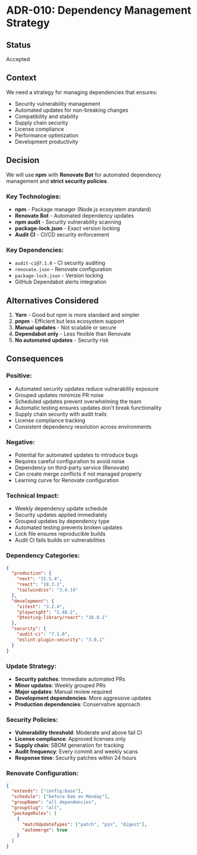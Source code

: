 # ADR-010: Dependency Management Strategy

## Status
Accepted

## Context
We need a strategy for managing dependencies that ensures:
- Security vulnerability management
- Automated updates for non-breaking changes
- Compatibility and stability
- Supply chain security
- License compliance
- Performance optimization
- Development productivity

## Decision
We will use **npm** with **Renovate Bot** for automated dependency management and **strict security policies**.

### Key Technologies:
- **npm** - Package manager (Node.js ecosystem standard)
- **Renovate Bot** - Automated dependency updates
- **npm audit** - Security vulnerability scanning
- **package-lock.json** - Exact version locking
- **Audit CI** - CI/CD security enforcement

### Key Dependencies:
- `audit-ci@7.1.0` - CI security auditing
- `renovate.json` - Renovate configuration
- `package-lock.json` - Version locking
- GitHub Dependabot alerts integration

## Alternatives Considered
1. **Yarn** - Good but npm is more standard and simpler
2. **pnpm** - Efficient but less ecosystem support
3. **Manual updates** - Not scalable or secure
4. **Dependabot only** - Less flexible than Renovate
5. **No automated updates** - Security risk

## Consequences

### Positive:
- Automated security updates reduce vulnerability exposure
- Grouped updates minimize PR noise
- Scheduled updates prevent overwhelming the team
- Automatic testing ensures updates don't break functionality
- Supply chain security with audit trails
- License compliance tracking
- Consistent dependency resolution across environments

### Negative:
- Potential for automated updates to introduce bugs
- Requires careful configuration to avoid noise
- Dependency on third-party service (Renovate)
- Can create merge conflicts if not managed properly
- Learning curve for Renovate configuration

### Technical Impact:
- Weekly dependency update schedule
- Security updates applied immediately
- Grouped updates by dependency type
- Automated testing prevents broken updates
- Lock file ensures reproducible builds
- Audit CI fails builds on vulnerabilities

### Dependency Categories:
```json
{
  "production": {
    "next": "15.5.4",
    "react": "18.3.1",
    "tailwindcss": "3.4.14"
  },
  "development": {
    "vitest": "3.2.4",
    "playwright": "1.48.2",
    "@testing-library/react": "16.0.1"
  },
  "security": {
    "audit-ci": "7.1.0",
    "eslint-plugin-security": "3.0.1"
  }
}
```

### Update Strategy:
- **Security patches**: Immediate automated PRs
- **Minor updates**: Weekly grouped PRs
- **Major updates**: Manual review required
- **Development dependencies**: More aggressive updates
- **Production dependencies**: Conservative approach

### Security Policies:
- **Vulnerability threshold**: Moderate and above fail CI
- **License compliance**: Approved licenses only
- **Supply chain**: SBOM generation for tracking
- **Audit frequency**: Every commit and weekly scans
- **Response time**: Security patches within 24 hours

### Renovate Configuration:
```json
{
  "extends": ["config:base"],
  "schedule": ["before 6am on Monday"],
  "groupName": "all dependencies",
  "groupSlug": "all",
  "packageRules": [
    {
      "matchUpdateTypes": ["patch", "pin", "digest"],
      "automerge": true
    }
  ]
}
```
